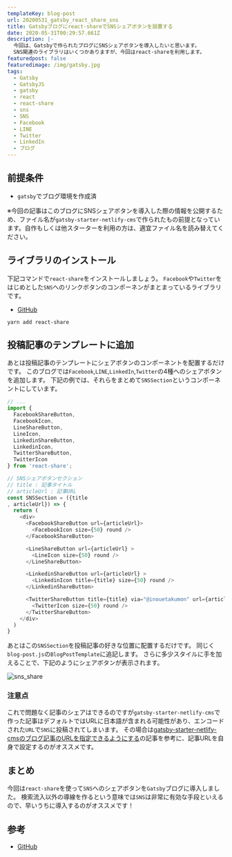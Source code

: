 ```yaml
---
templateKey: blog-post
url: 20200531_gatsby_react_share_sns
title: Gatsbyブログにreact-shareでSNSシェアボタンを設置する
date: 2020-05-31T00:29:57.661Z
description: |-
  今回は、Gatsbyで作られたブログにSNSシェアボタンを導入したいと思います。
  SNS関連のライブラリはいくつかありますが、今回はreact-shareを利用します。
featuredpost: false
featuredimage: /img/gatsby.jpg
tags:
  - Gatsby
  - GatsbyJS
  - gatsby
  - react
  - react-share
  - sns
  - SNS
  - Facebook
  - LINE
  - Twitter
  - LinkedIn
  - ブログ
---
```

## 前提条件
- `gatsby`でブログ環境を作成済

※今回の記事はこのブログにSNSシェアボタンを導入した際の情報を公開するため、ファイル名が`gatsby-starter-netlify-cms`で作られたもの前提となっています。自作もしくは他スターターを利用の方は、適宜ファイル名を読み替えてください。

## ライブラリのインストール
下記コマンドで`react-share`をインストールしましょう。
`Facebook`や`Twitter`をはじめとした`SNS`へのリンクボタンのコンポーネンがまとまっているライブラリです。

- [GitHub](https://github.com/nygardk/react-share)

```shell
yarn add react-share
```

## 投稿記事のテンプレートに追加
あとは投稿記事のテンプレートにシェアボタンのコンポーネントを配置するだけです。
このブログでは`Facebook`,`LINE`,`LinkedIn`,`Twitter`の4種へのシェアボタンを追加します。
下記の例では、それらをまとめて`SNSSection`というコンポーネントにしています。

```javascript:title=blog-post.js
// ...
import { 
  FacebookShareButton, 
  FacebookIcon, 
  LineShareButton, 
  LineIcon,
  LinkedinShareButton, 
  LinkedinIcon,
  TwitterShareButton,
  TwitterIcon
} from 'react-share';

// SNSシェアボタンセクション
// title : 記事タイトル
// articleUrl : 記事URL
const SNSSection = ({title, articleUrl}) => {
  return (
    <div>
      <FacebookShareButton url={articleUrl}>
        <FacebookIcon size={50} round />
      </FacebookShareButton>

      <LineShareButton url={articleUrl} >
        <LineIcon size={50} round />
      </LineShareButton>

      <LinkedinShareButton url={articleUrl} >
        <LinkedinIcon title={title} size={50} round />
      </LinkedinShareButton>

      <TwitterShareButton title={title} via="@inouetakumon" url={articleUrl} >
        <TwitterIcon size={50} round />
      </TwitterShareButton>
    </div>
  )
}
```

あとはこの`SNSSection`を投稿記事の好きな位置に配置するだけです。
同じく`blog-post.js`の`BlogPostTemplate`に追記します。
さらに多少スタイルに手を加えることで、下記のようにシェアボタンが表示されます。

![sns_share](/img/sns_share.png "sns_share")


### 注意点
これで問題なく記事のシェアはできるのですが`gatsby-starter-netlify-cms`で作った記事はデフォルトではURLに日本語が含まれる可能性があり、エンコードされた`URL`で`SNS`に投稿されてしまいます。
その場合は[gatsby-starter-netlify-cmsのブログ記事のURLを指定できるようにする](https://nekoniki.com/20200530_gatsby_cms_url)の記事を参考に、記事URLを自身で設定するのがオススメです。

## まとめ
今回は`react-share`を使って`SNS`へのシェアボタンを`Gatsby`ブログに導入しました。
検索流入以外の導線を作るという意味では`SNS`は非常に有効な手段といえるので、早いうちに導入するのがオススメです！

## 参考
- [GitHub](https://github.com/nygardk/react-share)